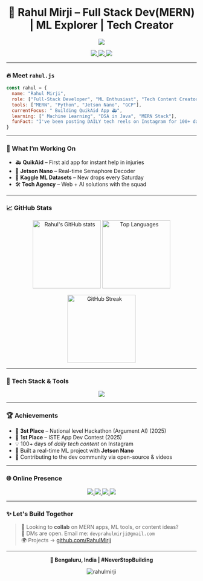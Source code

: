 <h1 align="center">🚀 Rahul Mirji – Full Stack Dev(MERN) | ML Explorer | Tech Creator</h1>

<p align="center">
  <img src="https://readme-typing-svg.herokuapp.com?font=Fira+Code&size=24&pause=1000&color=F76C6C&center=true&vCenter=true&width=435&lines=BBuilding+cool+apps+with+MERN+%F0%9F%92%BB;Creating+ML+solutions+%F0%9F%A7%A0;100%2B+Days+of+Tech+Content+%F0%9F%93%B1" />
</p>
<p align="center">
  <a href="https://www.instagram.com/rahul__mirji/" target="_blank">
    <img src="https://img.shields.io/badge/Instagram-E4405F?style=for-the-badge&logo=instagram&logoColor=white" />
  </a>
  <a href="https://twitter.com/mirjirahul" target="_blank">
    <img src="https://img.shields.io/badge/X%20(Twitter)-000000?style=for-the-badge&logo=twitter&logoColor=white" />
  </a>
  <a href="https://www.kaggle.com/rahulmirji" target="_blank">
    <img src="https://img.shields.io/badge/Kaggle-20BEFF?style=for-the-badge&logo=kaggle&logoColor=white" />
  </a>
</p>


---

### 🔥 Meet `rahul.js`

```js
const rahul = {
  name: "Rahul Mirji",
  role: ["Full-Stack Developer", "ML Enthusiast", "Tech Content Creator"],
  tools: ["MERN", "Python", "Jetson Nano", "GCP"],
  currentFocus: " Building QuikAid App 🚑",
  learning: [" Machine Learning", "DSA in Java", "MERN Stack"],
  funFact: "I've been posting DAILY tech reels on Instagram for 100+ days 📱🔥"
}
```

---

### 🧠 What I’m Working On
- 🚑 **QuikAid** – First aid app for instant help in injuries  
- 🤖 **Jetson Nano** – Real-time Semaphore Decoder  
- 🧮 **Kaggle ML Datasets** – New drops every Saturday  
- 🛠 **Tech Agency** – Web + AI solutions with the squad  

---

### 📈 GitHub Stats

<p align="center">
  <img src="https://github-readme-stats.vercel.app/api?username=rahulmirji&show_icons=true&theme=radical" alt="Rahul's GitHub stats" height="180"/>
  <img src="https://github-readme-stats.vercel.app/api/top-langs/?username=rahulmirji&layout=compact&theme=radical" alt="Top Languages" height="180"/>
</p>

<p align="center">
  <img src="https://github-readme-streak-stats.herokuapp.com?user=rahulmirji&theme=radical" alt="GitHub Streak" height="180"/>
</p>



---

### 🧰 Tech Stack & Tools

<p align="center">
  <img src="https://skillicons.dev/icons?i=react,nodejs,express,mongodb,html,css,javascript,python,linux,git,vscode,firebase" />
</p>

---

### 🏆 Achievements

- 🥇 **3st Place** – National level Hackathon (Argument AI) (2025)  
- 🥇 **1st Place** – ISTE App Dev Contest (2025)  
- 💡 100+ days of *daily tech content* on Instagram  
- 🤖 Built a real-time ML project with **Jetson Nano**  
- 🚀 Contributing to the dev community via open-source & videos  

---

### 🌐 Online Presence

<p align="center">
  <a href="https://twitter.com/mirjirahul" target="_blank">
    <img src="https://img.shields.io/badge/Twitter-1DA1F2?style=for-the-badge&logo=twitter&logoColor=white" />
  </a>
  <a href="https://linkedin.com/in/rahul-mirji-7764551ba" target="_blank">
    <img src="https://img.shields.io/badge/LinkedIn-0A66C2?style=for-the-badge&logo=linkedin&logoColor=white" />
  </a>
  <a href="https://www.leetcode.com/rahulmirji07" target="_blank">
    <img src="https://img.shields.io/badge/LeetCode-FFA116?style=for-the-badge&logo=leetcode&logoColor=black" />
  </a>
  <a href="mailto:devprahulmirji@gmail.com">
    <img src="https://img.shields.io/badge/Gmail-EA4335?style=for-the-badge&logo=gmail&logoColor=white" />
  </a>
</p>

---

### ✨ Let's Build Together

> 💬 Looking to **collab** on MERN apps, ML tools, or content ideas?  
> 📩 DMs are open. Email me: `devprahulmirji@gmail.com`  
> 🌍 Projects → [github.com/RahulMirji](https://github.com/RahulMirji)

---

<p align="center"><b>📍 Bengaluru, India | #NeverStopBuilding</b></p>

<p align="center">
  <img src="https://komarev.com/ghpvc/?username=rahulmirji&label=Profile%20Views&color=blueviolet&style=flat-square" alt="rahulmirji" />
</p>
